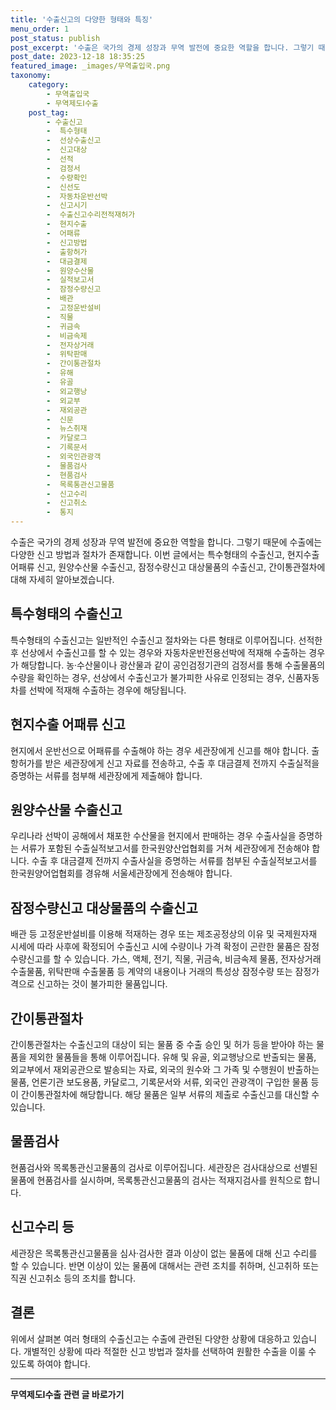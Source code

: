 ```yaml
---
title: '수출신고의 다양한 형태와 특징'
menu_order: 1
post_status: publish
post_excerpt: '수출은 국가의 경제 성장과 무역 발전에 중요한 역할을 합니다. 그렇기 때문에 수출에는 다양한 신고 방법과 절차가 존재합니다. 이번 글에서는 특수형태의 수출신고, 현지수출 어패류 신고, 원양수산물 수출신고, 잠정수량신고 대상물품의 수출신고, 간이통관절차에 대해 자세히 알아보겠습니다.'
post_date: 2023-12-18 18:35:25
featured_image: _images/무역출입국.png
taxonomy:
    category:
        - 무역출입국
        - 무역제도Ⅰ수출
    post_tag:
        - 수출신고
        -  특수형태
        -  선상수출신고
        -  신고대상
        -  선적
        -  검정서
        -  수량확인
        -  신선도
        -  자동차운반선박
        -  신고시기
        -  수출신고수리전적재허가
        -  현지수출
        -  어패류
        -  신고방법
        -  출항허가
        -  대금결제
        -  원양수산물
        -  실적보고서
        -  잠정수량신고
        -  배관
        -  고정운반설비
        -  직물
        -  귀금속
        -  비금속제
        -  전자상거래
        -  위탁판매
        -  간이통관절차
        -  유해
        -  유골
        -  외교행낭
        -  외교부
        -  재외공관
        -  신문
        -  뉴스취재
        -  카달로그
        -  기록문서
        -  외국인관광객
        -  물품검사
        -  현품검사
        -  목록통관신고물품
        -  신고수리
        -  신고취소
        -  통지
---
```



수출은 국가의 경제 성장과 무역 발전에 중요한 역할을 합니다. 그렇기 때문에 수출에는 다양한 신고 방법과 절차가 존재합니다. 이번 글에서는 특수형태의 수출신고, 현지수출 어패류 신고, 원양수산물 수출신고, 잠정수량신고 대상물품의 수출신고, 간이통관절차에 대해 자세히 알아보겠습니다.

## 특수형태의 수출신고

특수형태의 수출신고는 일반적인 수출신고 절차와는 다른 형태로 이루어집니다. 선적한 후 선상에서 수출신고를 할 수 있는 경우와 자동차운반전용선박에 적재해 수출하는 경우가 해당합니다. 농·수산물이나 광산물과 같이 공인검정기관의 검정서를 통해 수출물품의 수량을 확인하는 경우, 선상에서 수출신고가 불가피한 사유로 인정되는 경우, 신품자동차를 선박에 적재해 수출하는 경우에 해당됩니다.

## 현지수출 어패류 신고

현지에서 운반선으로 어패류를 수출해야 하는 경우 세관장에게 신고를 해야 합니다. 출항허가를 받은 세관장에게 신고 자료를 전송하고, 수출 후 대금결제 전까지 수출실적을 증명하는 서류를 첨부해 세관장에게 제출해야 합니다.

## 원양수산물 수출신고

우리나라 선박이 공해에서 채포한 수산물을 현지에서 판매하는 경우 수출사실을 증명하는 서류가 포함된 수출실적보고서를 한국원양산업협회를 거쳐 세관장에게 전송해야 합니다. 수출 후 대금결제 전까지 수출사실을 증명하는 서류를 첨부된 수출실적보고서를 한국원양어업협회를 경유해 서울세관장에게 전송해야 합니다.

## 잠정수량신고 대상물품의 수출신고

배관 등 고정운반설비를 이용해 적재하는 경우 또는 제조공정상의 이유 및 국제원자재 시세에 따라 사후에 확정되어 수출신고 시에 수량이나 가격 확정이 곤란한 물품은 잠정수량신고를 할 수 있습니다. 가스, 액체, 전기, 직물, 귀금속, 비금속제 물품, 전자상거래 수출물품, 위탁판매 수출물품 등 계약의 내용이나 거래의 특성상 잠정수량 또는 잠정가격으로 신고하는 것이 불가피한 물품입니다.

## 간이통관절차

간이통관절차는 수출신고의 대상이 되는 물품 중 수출 승인 및 허가 등을 받아야 하는 물품을 제외한 물품들을 통해 이루어집니다. 유해 및 유골, 외교행낭으로 반출되는 물품, 외교부에서 재외공관으로 발송되는 자료, 외국의 원수와 그 가족 및 수행원이 반출하는 물품, 언론기관 보도용품, 카달로그, 기록문서와 서류, 외국인 관광객이 구입한 물품 등이 간이통관절차에 해당합니다. 해당 물품은 일부 서류의 제출로 수출신고를 대신할 수 있습니다.

## 물품검사

현품검사와 목록통관신고물품의 검사로 이루어집니다. 세관장은 검사대상으로 선별된 물품에 현품검사를 실시하며, 목록통관신고물품의 검사는 적재지검사를 원칙으로 합니다. 

## 신고수리 등

세관장은 목록통관신고물품을 심사·검사한 결과 이상이 없는 물품에 대해 신고 수리를 할 수 있습니다. 반면 이상이 있는 물품에 대해서는 관련 조치를 취하며, 신고취하 또는 직권 신고취소 등의 조치를 합니다.

## 결론

위에서 살펴본 여러 형태의 수출신고는 수출에 관련된 다양한 상황에 대응하고 있습니다. 개별적인 상황에 따라 적절한 신고 방법과 절차를 선택하여 원활한 수출을 이룰 수 있도록 하여야 합니다.


<!-- wp:separator -->
<hr class="wp-block-separator has-alpha-channel-opacity"/>
<!-- /wp:separator -->

<!-- wp:group {"backgroundColor":"base","layout":{"type":"constrained"}} -->
<div class="wp-block-group has-base-background-color has-background"><!-- wp:paragraph {"align":"center","fontSize":"medium"} -->
<p class="has-text-align-center has-large-font-size"><strong>무역제도Ⅰ수출 관련 글 바로가기</strong></p>
<!-- /wp:paragraph -->


<!-- wp:latest-posts
{"categories":[{"id":14332,"count":19,"description":"","link":"https://uknowlaw.com/category/%eb%ac%b4%ec%97%ad%ec%a0%9c%eb%8f%84%e2%85%b0%ec%88%98%ec%b6%9c/","name":"무역제도Ⅰ수출","slug":"무역제도Ⅰ수출","taxonomy":"category","parent":0,"meta":[],"_links":{"self":[{"href":"https://uknowlaw.com/wp-json/wp/v2/categories/14332"}],"collection":[{"href":"https://uknowlaw.com/wp-json/wp/v2/categories"}],"about":[{"href":"https://uknowlaw.com/wp-json/wp/v2/taxonomies/category"}],"wp:post_type":[{"href":"https://uknowlaw.com/wp-json/wp/v2/posts?categories=14332"}],"curies":[{"name":"wp","href":"https://api.w.org/{rel}","templated":true}]}}],"postsToShow":100,"excerptLength":28,"postLayout":"grid","columns":2,"featuredImageAlign":"left","featuredImageSizeSlug":"large","fontSize":"small"} /--></div>
<!-- /wp:group -->